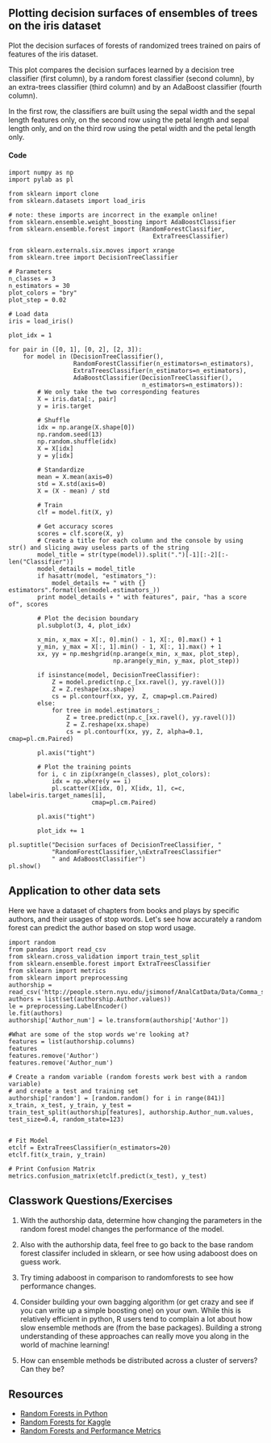 ## Plotting decision surfaces of ensembles of trees on the iris dataset


Plot the decision surfaces of forests of randomized trees trained on pairs of features of the iris dataset.

This plot compares the decision surfaces learned by a decision tree classifier (first column), by a random forest classifier (second column), by an extra-trees classifier (third column) and by an AdaBoost classifier (fourth column).

In the first row, the classifiers are built using the sepal width and the sepal length features only, on the second row using the petal length and sepal length only, and on the third row using the petal width and the petal length only.

#### Code

    import numpy as np
    import pylab as pl

    from sklearn import clone
    from sklearn.datasets import load_iris

    # note: these imports are incorrect in the example online!
    from sklearn.ensemble.weight_boosting import AdaBoostClassifier
    from sklearn.ensemble.forest import (RandomForestClassifier,
                                            ExtraTreesClassifier)

    from sklearn.externals.six.moves import xrange
    from sklearn.tree import DecisionTreeClassifier

    # Parameters
    n_classes = 3
    n_estimators = 30
    plot_colors = "bry"
    plot_step = 0.02

    # Load data
    iris = load_iris()

    plot_idx = 1

    for pair in ([0, 1], [0, 2], [2, 3]):
        for model in (DecisionTreeClassifier(),
                      RandomForestClassifier(n_estimators=n_estimators),
                      ExtraTreesClassifier(n_estimators=n_estimators),
                      AdaBoostClassifier(DecisionTreeClassifier(),
                                         n_estimators=n_estimators)):
            # We only take the two corresponding features
            X = iris.data[:, pair]
            y = iris.target

            # Shuffle
            idx = np.arange(X.shape[0])
            np.random.seed(13)
            np.random.shuffle(idx)
            X = X[idx]
            y = y[idx]

            # Standardize
            mean = X.mean(axis=0)
            std = X.std(axis=0)
            X = (X - mean) / std

            # Train
            clf = model.fit(X, y)
            
            # Get accuracy scores
            scores = clf.score(X, y)
            # Create a title for each column and the console by using str() and slicing away useless parts of the string
            model_title = str(type(model)).split(".")[-1][:-2][:-len("Classifier")]
            model_details = model_title
            if hasattr(model, "estimators_"):
                model_details += " with {} estimators".format(len(model.estimators_))
            print model_details + " with features", pair, "has a score of", scores

            # Plot the decision boundary
            pl.subplot(3, 4, plot_idx)

            x_min, x_max = X[:, 0].min() - 1, X[:, 0].max() + 1
            y_min, y_max = X[:, 1].min() - 1, X[:, 1].max() + 1
            xx, yy = np.meshgrid(np.arange(x_min, x_max, plot_step),
                                 np.arange(y_min, y_max, plot_step))

            if isinstance(model, DecisionTreeClassifier):
                Z = model.predict(np.c_[xx.ravel(), yy.ravel()])
                Z = Z.reshape(xx.shape)
                cs = pl.contourf(xx, yy, Z, cmap=pl.cm.Paired)
            else:
                for tree in model.estimators_:
                    Z = tree.predict(np.c_[xx.ravel(), yy.ravel()])
                    Z = Z.reshape(xx.shape)
                    cs = pl.contourf(xx, yy, Z, alpha=0.1, cmap=pl.cm.Paired)

            pl.axis("tight")

            # Plot the training points
            for i, c in zip(xrange(n_classes), plot_colors):
                idx = np.where(y == i)
                pl.scatter(X[idx, 0], X[idx, 1], c=c, label=iris.target_names[i],
                           cmap=pl.cm.Paired)

            pl.axis("tight")

            plot_idx += 1

    pl.suptitle("Decision surfaces of DecisionTreeClassifier, "
                "RandomForestClassifier,\nExtraTreesClassifier"
                " and AdaBoostClassifier")
    pl.show()
    
## Application to other data sets

Here we have a dataset of chapters from books and plays by specific authors, and their usages of stop words. Let's see how accurately a random forest can predict the author based on stop word usage.

    import random
    from pandas import read_csv
    from sklearn.cross_validation import train_test_split
    from sklearn.ensemble.forest import ExtraTreesClassifier
    from sklearn import metrics
    from sklearn import preprocessing
    authorship = read_csv('http://people.stern.nyu.edu/jsimonof/AnalCatData/Data/Comma_separated/authorship.csv')
    authors = list(set(authorship.Author.values))
    le = preprocessing.LabelEncoder()
    le.fit(authors)
    authorship['Author_num'] = le.transform(authorship['Author'])

    #What are some of the stop words we're looking at?
    features = list(authorship.columns)
    features
    features.remove('Author')
    features.remove('Author_num')

    # Create a random variable (random forests work best with a random variable)
    # and create a test and training set
    authorship['random'] = [random.random() for i in range(841)]
    x_train, x_test, y_train, y_test = train_test_split(authorship[features], authorship.Author_num.values, test_size=0.4, random_state=123)


    # Fit Model
    etclf = ExtraTreesClassifier(n_estimators=20)
    etclf.fit(x_train, y_train)

    # Print Confusion Matrix
    metrics.confusion_matrix(etclf.predict(x_test), y_test)


## Classwork Questions/Exercises

1. With the authorship data, determine how changing the parameters in the random forest model changes the performance of the model. 

2. Also with the authorship data, feel free to go back to the base random forest classifer included in sklearn, or see how using adaboost does on guess work.

3. Try timing adaboost in comparison to randomforests to see how performance changes.

4. Consider building your own bagging algorithm (or get crazy and see if you can write up a simple boosting one) on your own. While this is relatively efficient in python, R users tend to complain a lot about how slow ensemble methods are (from the base packages). Building a strong understanding of these approaches can really move you along in the world of machine learning!

5. How can ensemble methods be distributed across a cluster of servers? Can they be?

## Resources
- [Random Forests in Python](http://blog.yhathq.com/posts/random-forests-in-python.html)
- [Random Forests for Kaggle](http://www.kaggle.com/c/titanic-gettingStarted/details/getting-started-with-random-forests)
- [Random Forests and Performance Metrics](http://citizennet.com/blog/2012/11/10/random-forests-ensembles-and-performance-metrics/)